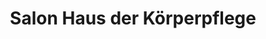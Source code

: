 ---
title: "Salon Haus der Körperpflege"
url: /borna/salon-haus-der-koerperpflege/
shop: Friseur
---